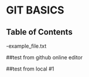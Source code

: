 # GIT BASICS

## Table of Contents

-example_file.txt

##test from github online editor

##test from local #1
